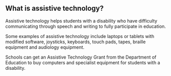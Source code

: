 ##  What is assistive technology?

Assistive technology helps students with a disability who have difficulty
communicating through speech and writing to fully participate in education.

Some examples of assistive technology include laptops or tablets with modified
software, joysticks, keyboards, touch pads, tapes, braille equipment and
audiology equipment.

Schools can get an Assistive Technology Grant from the Department of Education
to buy computers and specialist equipment for students with a disability.
